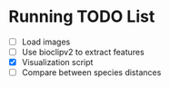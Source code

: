 # Running TODO List

- [ ] Load images
- [ ] Use bioclipv2 to extract features
- [x] Visualization script
- [ ] Compare between species distances